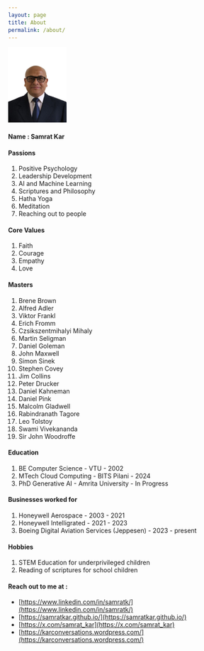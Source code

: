 ```yaml
---
layout: page
title: About
permalink: /about/
---
```

<img src="/assets/img/my-photo-small.jpg" width="132" height="170">

#### Name : Samrat Kar

#### Passions

1. Positive Psychology
2. Leadership Development
3. AI and Machine Learning
4. Scriptures and Philosophy
5. Hatha Yoga
6. Meditation
7. Reaching out to people

#### Core Values

1. Faith
2. Courage
3. Empathy
4. Love

#### Masters

1. Brene Brown
2. Alfred Adler
3. Viktor Frankl
4. Erich Fromm
5. Czsikszentmihalyi Mihaly
6. Martin Seligman
7. Daniel Goleman
8. John Maxwell
9. Simon Sinek
10. Stephen Covey
11. Jim Collins
12. Peter Drucker
13. Daniel Kahneman
14. Daniel Pink
15. Malcolm Gladwell
16. Rabindranath Tagore
17. Leo Tolstoy
18. Swami Vivekananda
19. Sir John Woodroffe

#### Education

1. BE Computer Science - VTU - 2002
2. MTech Cloud Computing - BITS Pilani - 2024
3. PhD Generative AI - Amrita University - In Progress

#### Businesses worked for

1. Honeywell Aerospace - 2003 - 2021
2. Honeywell Intelligrated - 2021 - 2023
3. Boeing Digital Aviation Services (Jeppesen) - 2023 - present

#### Hobbies

1. STEM Education for underprivileged children
2. Reading of scriptures for school children

#### Reach out to me at :

* [https://www.linkedin.com/in/samratk/](https://www.linkedin.com/in/samratk/)
* [https://samratkar.github.io/](https://samratkar.github.io/)
* [https://x.com/samrat_kar](https://x.com/samrat_kar)
* [https://karconversations.wordpress.com/](https://karconversations.wordpress.com/)
